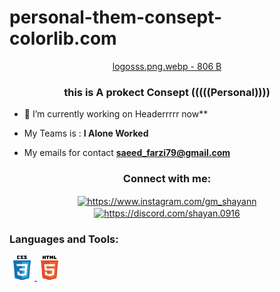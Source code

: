 # personal-them-consept-colorlib.com
<div align="center">
<a href="https://uplod.ir/410r8j6j4usz/logosss.png.webp.htm" target=_blank>logosss.png.webp - 806 B</a>
</div>


<h3 align="center">this is A prokect Consept (((((Personal))))</h3>

- 🔭 I’m currently working on Headerrrrr now**

- My Teams is : **I Alone Worked**





- My emails for contact **saeed_farzi79@gmail.com**
<div align="center">
<h3 align="center">Connect with me:</h3>
<p align="center">
<a href="https://instagram.com/https://www.instagram.com/gm_shayann" target="blank"><img align="center" src="https://raw.githubusercontent.com/rahuldkjain/github-profile-readme-generator/master/src/images/icons/Social/instagram.svg" alt="https://www.instagram.com/gm_shayann" height="30" width="40" /></a>
<a href="https://discord.gg/https://discord.com/shayan.0916" target="blank"><img align="center" src="https://raw.githubusercontent.com/rahuldkjain/github-profile-readme-generator/master/src/images/icons/Social/discord.svg" alt="https://discord.com/shayan.0916" height="30" width="40" /></a>
</p>

<h3 align="left">Languages and Tools:</h3>
<p align="left"> <a href="https://www.w3schools.com/css/" target="_blank" rel="noreferrer"> <img src="https://raw.githubusercontent.com/devicons/devicon/master/icons/css3/css3-original-wordmark.svg" alt="css3" width="40" height="40"/> </a> <a href="https://www.w3.org/html/" target="_blank" rel="noreferrer"> <img src="https://raw.githubusercontent.com/devicons/devicon/master/icons/html5/html5-original-wordmark.svg" alt="html5" width="40" height="40"/> </a> </p>
</div>
